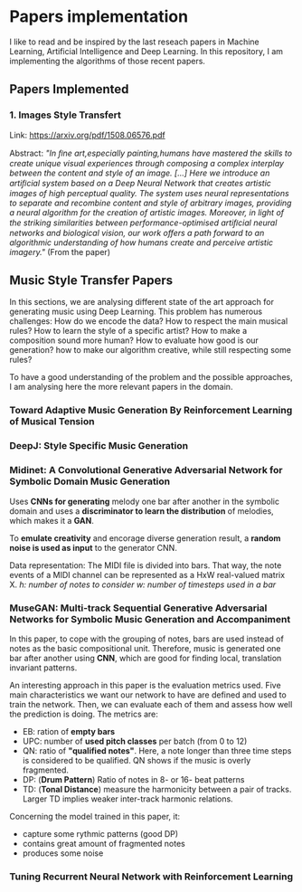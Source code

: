 # Papers implementation

I like to read and be inspired by the last reseach papers in Machine Learning, Artificial Intelligence and Deep Learning. 
In this repository, I am implementing the algorithms of those recent papers. 

## Papers Implemented 

### 1. Images Style Transfert

Link:  https://arxiv.org/pdf/1508.06576.pdf

Abstract: *"In ﬁne art,especially painting,humans have mastered the skills to create unique visual experiences through composing a complex interplay between the content and style of an image. [...] Here we introduce an artiﬁcial system based on a Deep Neural Network that creates artistic images of high perceptual quality. The system uses neural representations to separate and recombine content and style of arbitrary images, providing a neural algorithm for the creation of artistic images. Moreover, in light of the striking similarities between performance-optimised artiﬁcial neural networks and biological vision, our work offers a path forward to an algorithmic understanding of how humans create and perceive artistic imagery."* (From the paper)

## Music Style Transfer Papers

In this sections, we are analysing different state of the art approach for generating music using Deep Learning. This problem has numerous challenges: How do we encode the data? How to respect the main musical rules? How to learn the style of a specific artist? How to make a composition sound more human? How to evaluate how good is our generation? how to make our algorithm creative, while still respecting some rules? 

To have a good understanding of the problem and the possible approaches, I am analysing here the more relevant papers in the domain.

### Toward Adaptive Music Generation By Reinforcement Learning of Musical Tension

### DeepJ: Style Specific Music Generation

### Midinet: A Convolutional Generative Adversarial Network for Symbolic Domain Music Generation

Uses **CNNs for generating** melody one bar after another in the symbolic domain and uses a **discriminator to learn the distribution** of melodies, which makes it a **GAN**. 

To **emulate creativity** and encorage diverse generation result, a **random noise is used as input** to the generator CNN.

Data representation: The MIDI file is divided into bars. That way, the note events of a MIDI channel can be represented as a HxW real-valued matrix X. *h: number of notes to consider* *w: number of timesteps used in a bar*

### MuseGAN: Multi-track Sequential Generative Adversarial Networks for Symbolic Music Generation and Accompaniment

In this paper, to cope with the grouping of notes, bars are used instead of notes as the basic compositional unit. Therefore, music is generated one bar after another using **CNN**, which are good for finding local, translation invariant patterns.

An interesting approach in this paper is the evaluation metrics used. Five main characteristics we want our network to have are defined and used to train the network. Then, we can evaluate each of them and assess how well the prediction is doing. The metrics are:
- EB: ration of **empty bars**
- UPC: number of **used pitch classes** per batch (from 0 to 12)
- QN: ratio of **"qualified notes"**. Here, a note longer than three time steps is considered to be qualified. QN shows if the music is overly fragmented.
- DP: (**Drum Pattern**) Ratio of notes in 8- or 16- beat patterns
- TD: (**Tonal Distance**) measure the harmonicity between a pair of tracks. Larger TD implies weaker inter-track harmonic relations.

Concerning the model trained in this paper, it:
- capture some rythmic patterns (good DP)
- contains great amount of fragmented notes 
- produces some noise


### Tuning Recurrent Neural Network with Reinforcement Learning


